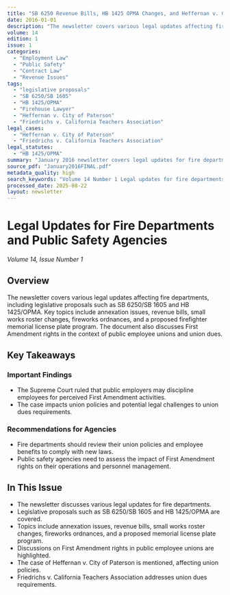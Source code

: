 ```yaml
---
title: "SB 6250 Revenue Bills, HB 1425 OPMA Changes, and Heffernan v. City of Paterson First Amendment Rights"
date: 2016-01-01
description: "The newsletter covers various legal updates affecting fire departments, including legislative proposals such as SB 6250/SB 1605 and HB 1425/OPMA. Key topics include annexation issues, revenue bills, small works roster changes, fireworks ordnances, and a proposed firefighter memorial license plate program. The document also discusses First Amendment rights in the context of public employee unions and union dues."
volume: 14
edition: 1
issue: 1
categories:
  - "Employment Law"
  - "Public Safety"
  - "Contract Law"
  - "Revenue Issues"
tags:
  - "legislative proposals"
  - "SB 6250/SB 1605"
  - "HB 1425/OPMA"
  - "Firehouse Lawyer"
  - "Heffernan v. City of Paterson"
  - "Friedrichs v. California Teachers Association"
legal_cases:
  - "Heffernan v. City of Paterson"
  - "Friedrichs v. California Teachers Association"
legal_statutes:
  - "HB 1425/OPMA"
summary: "January 2016 newsletter covers legal updates for fire departments and public safety agencies including legislative proposals SB 6250/SB 1605 and HB 1425/OPMA, analyzes annexation issues and revenue bills, discusses small works roster changes and fireworks ordinances, examines proposed firefighter memorial license plate program, and addresses First Amendment rights in public employee unions through Heffernan v. City of Paterson and Friedrichs v. California Teachers Association cases affecting union dues requirements."
source_pdf: "January2016FINAL.pdf"
metadata_quality: high
search_keywords: "Volume 14 Number 1 Legal updates for fire departments and public safety agencies discuss legislative proposals such as SB 6250/SB 1605 and HB 1425/OPMA. Topics include annexation issues, revenue bills..."
processed_date: 2025-08-22
layout: newsletter
---
```


# Legal Updates for Fire Departments and Public Safety Agencies

*Volume 14, Issue Number 1*

## Overview

The newsletter covers various legal updates affecting fire departments, including legislative proposals such as SB 6250/SB 1605 and HB 1425/OPMA. Key topics include annexation issues, revenue bills, small works roster changes, fireworks ordnances, and a proposed firefighter memorial license plate program. The document also discusses First Amendment rights in the context of public employee unions and union dues.

## Key Takeaways

### Important Findings

- The Supreme Court ruled that public employers may discipline employees for perceived First Amendment activities.
- The case impacts union policies and potential legal challenges to union dues requirements.

### Recommendations for Agencies

- Fire departments should review their union policies and employee benefits to comply with new laws.
- Public safety agencies need to assess the impact of First Amendment rights on their operations and personnel management.

## In This Issue

- The newsletter discusses various legal updates for fire departments.
- Legislative proposals such as SB 6250/SB 1605 and HB 1425/OPMA are covered.
- Topics include annexation issues, revenue bills, small works roster changes, fireworks ordnances, and a proposed memorial license plate program.
- Discussions on First Amendment rights in public employee unions are highlighted.
- The case of Heffernan v. City of Paterson is mentioned, affecting union policies.
- Friedrichs v. California Teachers Association addresses union dues requirements.

